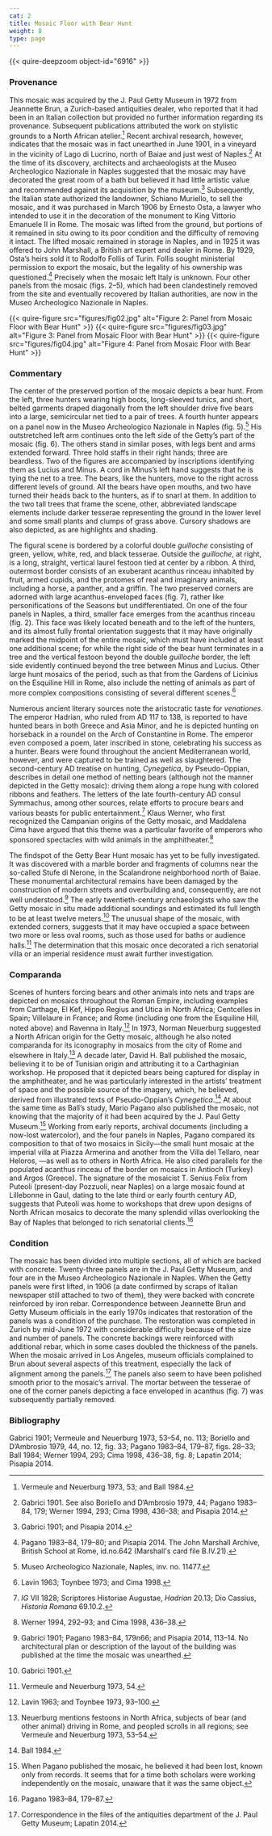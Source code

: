 ```yaml
---
cat: 2
title: Mosaic Floor with Bear Hunt
weight: 8
type: page
---
```

{{< quire-deepzoom object-id="6916" >}}

### Provenance

This mosaic was acquired by the J. Paul Getty Museum in 1972 from Jeannette
Brun, a Zurich-based antiquities dealer, who reported that it had been in an
Italian collection but provided no further information regarding its provenance.
Subsequent publications attributed the work on stylistic grounds to a North
African atelier.[^1] Recent archival research, however, indicates that the
mosaic was in fact unearthed in June 1901, in a vineyard in the vicinity of Lago
di Lucrino, north of Baiae and just west of Naples.[^2] At the time of
its discovery, architects and archaeologists at the Museo Archeologico Nazionale
in Naples suggested that the mosaic may have decorated the great room of a bath
but believed it had little artistic value and recommended against its
acquisition by the museum.[^3] Subsequently, the Italian state authorized the
landowner, Schiano Muriello, to sell the mosaic, and it was purchased in March
1906 by Ernesto Osta, a lawyer who intended to use it in the decoration of the
monument to King Vittorio Emanuele II in Rome. The mosaic was lifted from the
ground, but portions of it remained in situ owing to its poor condition and the
difficulty of removing it intact. The lifted mosaic remained in storage in
Naples, and in 1925 it was offered to John Marshall, a British art expert and
dealer in Rome. By 1929, Osta’s heirs sold it to Rodolfo Follis of Turin. Follis
sought ministerial permission to export the mosaic, but the legality of his
ownership was questioned.[^4] Precisely when the mosaic left Italy is unknown.
Four other panels from the mosaic (figs. 2–5), which had been clandestinely
removed from the site and eventually recovered by Italian authorities, are now
in the Museo Archeologico Nazionale in Naples.

{{< quire-figure src="figures/fig02.jpg" alt="Figure 2: Panel from Mosaic Floor with Bear Hunt" >}}
{{< quire-figure src="figures/fig03.jpg" alt="Figure 3: Panel from Mosaic Floor with Bear Hunt" >}}
{{< quire-figure src="figures/fig04.jpg" alt="Figure 4: Panel from Mosaic Floor with Bear Hunt" >}}

### Commentary

The center of the preserved portion of the mosaic depicts a bear hunt. From the
left, three hunters wearing high boots, long-sleeved tunics, and short, belted
garments draped diagonally from the left shoulder drive five bears into a large,
semicircular net tied to a pair of trees. A fourth hunter appears on a panel now
in the Museo Archeologico Nazionale in Naples (fig. 5).[^5] His outstretched
left arm continues onto the left side of the Getty’s part of the mosaic (fig.
6). The others stand in similar poses, with legs bent and arms extended forward.
Three hold staffs in their right hands; three are beardless. Two of the figures
are accompanied by inscriptions identifying them as Lucius and Minus. A cord in
Minus’s left hand suggests that he is tying the net to a tree. The bears, like
the hunters, move to the right across different levels of ground. All the bears
have open mouths, and two have turned their heads back to the hunters, as if to
snarl at them. In addition to the two tall trees that frame the scene, other,
abbreviated landscape elements include darker tesserae representing the ground
in the lower level and some small plants and clumps of grass above. Cursory
shadows are also depicted, as are highlights and shading.

The figural scene is bordered by a colorful double *guilloche* consisting of
green, yellow, white, red, and black tesserae. Outside the *guilloche*, at
right, is a long, straight, vertical laurel festoon tied at center by a ribbon.
A third, outermost border consists of an exuberant acanthus rinceau inhabited by
fruit, armed cupids, and the protomes of real and imaginary animals, including a
horse, a panther, and a griffin. The two preserved corners are adorned with
large acanthus-enveloped faces (fig. 7), rather like personifications of the
Seasons but undifferentiated. On one of the four panels in Naples, a third,
smaller face emerges from the acanthus rinceau (fig. 2). This face was likely
located beneath and to the left of the hunters, and its almost fully frontal
orientation suggests that it may have originally marked the midpoint of the
entire mosaic, which must have included at least one additional scene; for while
the right side of the bear hunt terminates in a tree and the vertical festoon
beyond the double *guilloche* border, the left side evidently continued beyond
the tree between Minus and Lucius. Other large hunt mosaics of the period, such
as that from the Gardens of Licinius on the Esquiline Hill in Rome, also include
the netting of animals as part of more complex compositions consisting of
several different scenes.[^6]

Numerous ancient literary sources note the aristocratic taste for *venationes*.
The emperor Hadrian, who ruled from AD 117 to 138, is reported to have hunted
bears in both Greece and Asia Minor, and he is depicted hunting on horseback in
a roundel on the Arch of Constantine in Rome. The emperor even composed a poem,
later inscribed in stone, celebrating his success as a hunter. Bears were found
throughout the ancient Mediterranean world, however, and were captured to be
trained as well as slaughtered. The second-century AD treatise on hunting,
*Cynegetica*, by Pseudo-Oppian, describes in detail one method of netting bears
(although not the manner depicted in the Getty mosaic): driving them along a
rope hung with colored ribbons and feathers. The letters of the late
fourth-century AD consul Symmachus, among other sources, relate efforts to
procure bears and various beasts for public entertainment.[^7] Klaus Werner, who
first recognized the Campanian origins of the Getty mosaic, and Maddalena Cima
have argued that this theme was a particular favorite of emperors who sponsored
spectacles with wild animals in the amphitheater.[^8]

The findspot of the Getty Bear Hunt mosaic has yet to be fully investigated. It
was discovered with a marble border and fragments of columns near the so-called
Stufe di Nerone, in the Scalandrone neighborhood north of Baiae. These
monumental architectural remains have been damaged by the construction of modern
streets and overbuilding and, consequently, are not well understood.[^9] The
early twentieth-century archaeologists who saw the Getty mosaic in situ made
additional soundings and estimated its full length to be at least twelve
meters.[^10] The unusual shape of the mosaic, with extended corners, suggests
that it may have occupied a space between two more or less oval rooms, such as
those used for baths or audience halls.[^11] The determination that this mosaic
once decorated a rich senatorial villa or an imperial residence must await
further investigation.

### Comparanda

Scenes of hunters forcing bears and other animals into nets and traps are
depicted on mosaics throughout the Roman Empire, including examples from
Carthage, El Kef, Hippo Regius and Utica in North Africa;
Centcelles in Spain; Villelaure in France; and Rome (including one from the
Esquiline Hill, noted above) and Ravenna in Italy.[^12] In
1973, Norman Neuerburg suggested a North African origin for the Getty mosaic,
although he also noted comparanda for its iconography in mosaics from the city
of Rome and elsewhere in Italy.[^13] A decade later, David H. Ball published the
mosaic, believing it to be of Tunisian origin and attributing it to a
Carthaginian workshop. He proposed that it depicted bears being captured for
display in the amphitheater, and he was particularly interested in the artists’
treatment of space and the possible source of the imagery, which, he believed,
derived from illustrated texts of Pseudo-Oppian’s *Cynegetica*.[^14] At about
the same time as Ball’s study, Mario Pagano also published the mosaic, not
knowing that the majority of it had been acquired by the J. Paul Getty
Museum.[^15] Working from early reports, archival documents (including a
now-lost watercolor), and the four panels in Naples, Pagano compared its
composition to that of two mosaics in Sicily—the small hunt mosaic at the imperial villa
at Piazza Armerina and another from the Villa del Tellaro, near Heloros,
—as well as to others in North Africa. He also cited parallels for the populated
acanthus rinceau of the border on mosaics in Antioch (Turkey) and Argos
(Greece). The signature of the mosaicist T. Senius Felix from Puteoli
(present-day Pozzuoli, near Naples) on a large mosaic found at Lillebonne in
Gaul, dating to the late third or early fourth century AD, suggests that Puteoli
was home to workshops that drew upon designs of North African mosaics to
decorate the many splendid villas overlooking the Bay of Naples that belonged to
rich senatorial clients.[^16]

### Condition

The mosaic has been divided into multiple sections, all of which are backed with
concrete. Twenty-three panels are in the J. Paul Getty Museum, and four are in
the Museo Archeologico Nazionale in Naples. When the Getty panels were first
lifted, in 1906 (a date confirmed by scraps of Italian newspaper still attached
to two of them), they were backed with concrete reinforced by iron rebar.
Correspondence between Jeannette Brun and Getty Museum officials in the early
1970s indicates that restoration of the panels was a condition of the purchase.
The restoration was completed in Zurich by mid-June 1972 with considerable
difficulty because of the size and number of panels. The concrete backings were
reinforced with additional rebar, which in some cases doubled the thickness of
the panels. When the mosaic arrived in Los Angeles, museum officials complained
to Brun about several aspects of this treatment, especially the lack of
alignment among the panels.[^17] The panels also seem to have been polished
smooth prior to the mosaic’s arrival. The mortar between the tesserae of one of
the corner panels depicting a face enveloped in acanthus (fig. 7) was
subsequently partially removed.

### Bibliography

Gabrici 1901; Vermeule and Neuerburg 1973, 53–54, no. 113; Boriello and
D’Ambrosio 1979, 44, no. 12, fig. 33; Pagano 1983–84, 179–87, figs. 28–33; Ball
1984; Werner 1994, 293; Cima 1998, 436–38, fig. 8; Lapatin 2014; Pisapia 2014.

[^1]: Vermeule and Neuerburg 1973, 53; and Ball 1984.

[^2]: Gabrici 1901. See also Boriello and D’Ambrosio 1979, 44; Pagano 1983–84, 179; Werner 1994, 293; Cima 1998, 436–38; and Pisapia 2014.

[^3]: Gabrici 1901; and Pisapia 2014.

[^4]: Pagano 1983–84, 179–80; and Pisapia 2014. The John Marshall Archive, British School at Rome, id.no.642 (Marshall's card file B.IV.21).

[^5]: Museo Archeologico Nazionale, Naples, inv. no. 11477.

[^6]: Lavin 1963; Toynbee 1973; and Cima 1998.

[^7]: *IG* VII 1828; Scriptores Historiae Augustae, *Hadrian* 20.13; Dio Cassius, *Historia Romana* 69.10.2.

[^8]: Werner 1994, 292–93; and Cima 1998, 436–38.

[^9]: Gabrici 1901; Pagano 1983–84, 179n66; and Pisapia 2014, 113–14. No architectural plan or description of the layout of the building was published at the time the mosaic was unearthed.

[^10]: Gabrici 1901.

[^11]: Vermeule and Neuerburg 1973, 54.

[^12]: Lavin 1963; and Toynbee 1973, 93–100.

[^13]: Neuerburg mentions festoons in North Africa, subjects of bear (and other animal) driving in Rome, and peopled scrolls in all regions; see Vermeule and Neuerburg 1973, 53–54.

[^14]: Ball 1984.

[^15]: When Pagano published the mosaic, he believed it had been lost, known only from records. It seems that for a time both scholars were working independently on the mosaic, unaware that it was the same object.

[^16]: Pagano 1983–84, 179–87.

[^17]: Correspondence in the files of the antiquities department of the J. Paul Getty Museum; Lapatin 2014.
